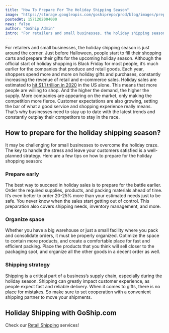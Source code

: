 ```yaml
---
title: "How To Prepare For The Holiday Shipping Season"
image: "https://storage.googleapis.com/goshiprepo/prod/blog/images/prepare-for-the-holiday-shipping-season.jpg"
postedAt: 1571202004000
news: false
author: "GoShip Admin"
intro: "For retailers and small businesses, the holiday shipping season is just around the corner. Just before Halloween, people start to fill their shopping carts and prepare their gifts for the upcoming holiday season. Although the official start of holiday shopping is Black Friday for most people, it’s much earlier for the companies that produce and retail goods. Each year, shoppers spend more and more on holiday gifts and purchases, constantly increasing the revenue of retail and e-commerce sales. Holiday sales"
---
```

For retailers and small businesses, the holiday shipping season is just around the corner. Just before Halloween, people start to fill their shopping carts and prepare their gifts for the upcoming holiday season. Although the official start of holiday shopping is Black Friday for most people, it’s much earlier for the companies that produce and retail goods. Each year, shoppers spend more and more on holiday gifts and purchases, constantly increasing the revenue of retail and e-commerce sales. Holiday sales are estimated to [hit $1.1 trillion in 2020](https://www.inc.com/anna-meyer/retail-holiday-sales-season-growth-2019-christmas.html) in the US alone. This means that more people are willing to shop. And the higher the demand, the higher the supply. More companies are appearing on the market, only making the competition more fierce. Customer expectations are also growing, setting the bar of what a good service and shopping experience really means. That’s why businesses need to stay up to date with the latest trends and constantly outplay their competitors to stay in the race.

How to prepare for the holiday shipping season?
-----------------------------------------------

It may be challenging for small businesses to overcome the holiday craze. The key to handle the stress and leave your customers satisfied is a well-planned strategy. Here are a few tips on how to prepare for the holiday shopping season:

### Prepare early

The best way to succeed in holiday sales is to prepare for the battle earlier. Order the required supplies, products, and packing materials ahead of time. It’s even better to order 20-25% more than your estimated needs just to be safe. You never know when the sales start getting out of control. This preparation also covers shipping needs, inventory management, and more.

### Organize space

Whether you have a big warehouse or just a small facility where you pack and consolidate orders, it must be properly organized. Optimize the space to contain more products, and create a comfortable place for fast and efficient packing. Place the products that you think will sell closer to the packaging spot, and organize all the other goods in a decent order as well.

### Shipping strategy

Shipping is a critical part of a business’s supply chain, especially during the holiday season. Shipping can greatly impact customer experience, as people expect fast and reliable delivery. When it comes to gifts, there is no place for mistakes. So make sure to set cooperation with a convenient shipping partner to move your shipments.

Holiday Shipping with GoShip.com
--------------------------------

Check our [Retail Shipping](https://www.goship.com/shipping-services/ltl-shipping-for-retail-logistics/) services!
